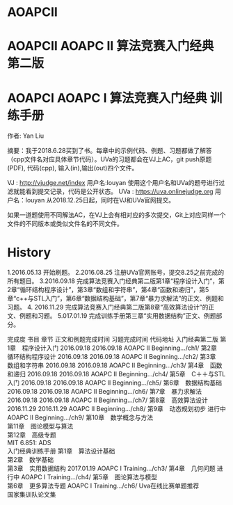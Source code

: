 # AOAPCII
# AOAPCII AOAPC II 算法竞赛入门经典 第二版
# AOAPCI AOAPC I 算法竞赛入门经典 训练手册
作者: Yan Liu

摘要：我于2018.6.28买到了书。每章中的示例代码、例题、习题都做了解答（cpp文件名对应具体章节代码）。UVa的习题都会在VJ上AC，git push原题(PDF), 代码(cpp), 输入(in),输出(out)四个文件。

VJ : http://vjudge.net/index 用户名:louyan 使用这个用户名和UVa的题号进行过滤就能看到提交记录，代码是公开状态。 UVa : https://uva.onlinejudge.org 用户名：louyan 从2018.12.25日起，同时在VJ和UVa官网提交。

如果一道题使用不同解法AC，在VJ上会有相对应的多次提交，Git上对应同样一个文件的不同版本或类似文件名的不同文件。

# History
1.2016.05.13 开始刷题。
2.2016.08.25 注册UVa官网账号，提交8.25之前完成的所有题目。
3.2016.09.18 完成算法竞赛入门经典第二版第1章“程序设计入门”，第2章“循环结构程序设计”，第3章“数组和字符串”，第4章“函数和递归”，第5章“c++与STL入门”，第6章“数据结构基础”，第7章“暴力求解法”的正文、例题和习题。
4. 2016.11.29 完成算法竞赛入门经典第二版第8章“高效算法设计”的正文、例题和习题。
5.017.01.19 完成训练手册第三章“实用数据结构”正文、例题部分。

完成度
书目	章节	正文和例题完成时间	习题完成时间	代码地址
入门经典第二版	第1章　程序设计入门	2016.09.18	2016.09.18	AOAPC II Beginning.../ch1/
第2章　循环结构程序设计	2016.09.18	2016.09.18	AOAPC II Beginning.../ch2/
第3章　数组和字符串	2016.09.18	2016.09.18	AOAPC II Beginning.../ch3/
第4章　函数和递归	2016.09.18	2016.09.18	AOAPC II Beginning.../ch4/
第5章　C＋＋与STL入门	2016.09.18	2016.09.18	AOAPC II Beginning.../ch5/
第6章　数据结构基础	2016.09.18	2016.09.18	AOAPC II Beginning.../ch6/
第7章　暴力求解法	2016.09.18	2016.09.18	AOAPC II Beginning.../ch7/
第8章　高效算法设计	2016.11.29	2016.11.29	AOAPC II Beginning.../ch8/
第9章　动态规划初步	进行中		AOAPC II Beginning.../ch9/
第10章　数学概念与方法			
第11章　图论模型与算法			
第12章　高级专题			
MIT 6.851: ADS			
入门经典训练手册	第1章　算法设计基础			
第2章　数学基础			
第3章　实用数据结构	2017.01.19		AOAPC I Training.../ch3/
第4章　几何问题	进行中		AOAPC I Training.../ch4/
第5章　图论算法与模型			
第6章　更多算法专题			AOAPC I Training.../ch6/
Uva在线比赛单题推荐			
国家集训队论文集		
